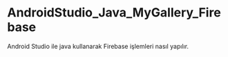 # AndroidStudio_Java_MyGallery_Firebase
 Android Studio ile java kullanarak Firebase işlemleri nasıl yapılır.
